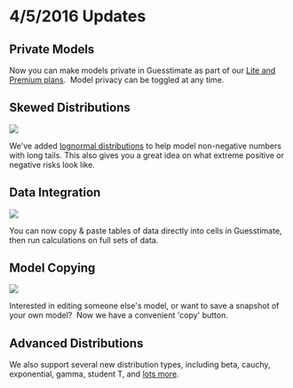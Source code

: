 # 4/5/2016 Updates

## Private Models

Now you can make models private in Guesstimate as part of our [Lite and Premium plans](https://www.getguesstimate.com/pricing).  Model privacy can be toggled at any time.

## Skewed Distributions

![](https://uploads.intercomcdn.com/i/o/5323031/28ed19158ec76efaa783f4f5/File1459882101030)

We've added [lognormal distributions](https://medium.com/guesstimate-blog/lognormal-normal-833bf413c7a3#.k9xffngyu) to help model non-negative numbers with long tails. This also gives you a great idea on what extreme positive or negative risks look like.  

## Data Integration

![](http://g.recordit.co/FJMFLtIGKN.gif)

You can now copy & paste tables of data directly into cells in Guesstimate, then run calculations on full sets of data.

## Model Copying

![](https://uploads.intercomcdn.com/i/o/5323684/34ffc594cf86bbb3cccb2094/File1459883331204)

Interested in editing someone else's model, or want to save a snapshot of your own model?  Now we have a convenient 'copy' button.

## Advanced Distributions

We also support several new distribution types, including beta, cauchy, exponential, gamma, student T, and [lots more](https://github.com/getguesstimate/guesstimate-app/releases/tag/v0.4.0).  
